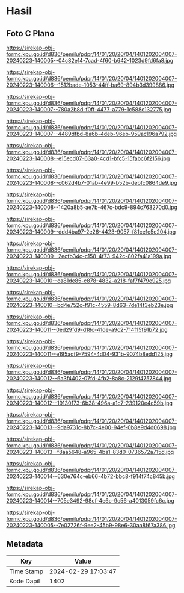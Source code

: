# Hasil

## Foto C Plano

https://sirekap-obj-formc.kpu.go.id/d836/pemilu/pdpr/14/01/20/20/04/1401202004007-20240223-140005--04c82e14-7cad-4f60-b642-1023d9fd6fa8.jpg

https://sirekap-obj-formc.kpu.go.id/d836/pemilu/pdpr/14/01/20/20/04/1401202004007-20240223-140006--1512bade-1053-44ff-ba69-894b3d399886.jpg

https://sirekap-obj-formc.kpu.go.id/d836/pemilu/pdpr/14/01/20/20/04/1401202004007-20240223-140007--780a2b8d-f0ff-4477-a779-1c588c132775.jpg

https://sirekap-obj-formc.kpu.go.id/d836/pemilu/pdpr/14/01/20/20/04/1401202004007-20240223-140007--4489dfbd-8a6b-4deb-96eb-959ac196a792.jpg

https://sirekap-obj-formc.kpu.go.id/d836/pemilu/pdpr/14/01/20/20/04/1401202004007-20240223-140008--e15ecd07-63a0-4cd1-bfc5-15fabc6f2156.jpg

https://sirekap-obj-formc.kpu.go.id/d836/pemilu/pdpr/14/01/20/20/04/1401202004007-20240223-140008--c062d4b7-01ab-4e99-b52b-debfc0864de9.jpg

https://sirekap-obj-formc.kpu.go.id/d836/pemilu/pdpr/14/01/20/20/04/1401202004007-20240223-140008--1420a8b5-ae7b-467c-bdc9-894c763270d0.jpg

https://sirekap-obj-formc.kpu.go.id/d836/pemilu/pdpr/14/01/20/20/04/1401202004007-20240223-140009--ddd4ba97-2e26-4423-9057-f81ce1e5e204.jpg

https://sirekap-obj-formc.kpu.go.id/d836/pemilu/pdpr/14/01/20/20/04/1401202004007-20240223-140009--2ecfb34c-c158-4f73-942c-802fa41a199a.jpg

https://sirekap-obj-formc.kpu.go.id/d836/pemilu/pdpr/14/01/20/20/04/1401202004007-20240223-140010--ca81de85-c878-4832-a218-faf7f479e925.jpg

https://sirekap-obj-formc.kpu.go.id/d836/pemilu/pdpr/14/01/20/20/04/1401202004007-20240223-140010--bd4e752c-f91c-4559-8d63-7de14f3eb23e.jpg

https://sirekap-obj-formc.kpu.go.id/d836/pemilu/pdpr/14/01/20/20/04/1401202004007-20240223-140011--0ed29fd9-d18c-41de-a9c2-714f15f91b72.jpg

https://sirekap-obj-formc.kpu.go.id/d836/pemilu/pdpr/14/01/20/20/04/1401202004007-20240223-140011--e195adf9-7594-4d04-931b-9074b8edd125.jpg

https://sirekap-obj-formc.kpu.go.id/d836/pemilu/pdpr/14/01/20/20/04/1401202004007-20240223-140012--6a3f4402-07fd-4fb2-8a8c-2129f4757844.jpg

https://sirekap-obj-formc.kpu.go.id/d836/pemilu/pdpr/14/01/20/20/04/1401202004007-20240223-140012--19130173-6b38-496a-a1c7-239120e4c59b.jpg

https://sirekap-obj-formc.kpu.go.id/d836/pemilu/pdpr/14/01/20/20/04/1401202004007-20240223-140013--9da9731c-8b7c-4e00-94ef-0b8e9d4d0698.jpg

https://sirekap-obj-formc.kpu.go.id/d836/pemilu/pdpr/14/01/20/20/04/1401202004007-20240223-140013--f8aa5648-a965-4ba1-83d0-0736572a715d.jpg

https://sirekap-obj-formc.kpu.go.id/d836/pemilu/pdpr/14/01/20/20/04/1401202004007-20240223-140014--630e764c-eb66-4b72-bbc8-f914f74c845b.jpg

https://sirekap-obj-formc.kpu.go.id/d836/pemilu/pdpr/14/01/20/20/04/1401202004007-20240223-140014--705e3492-98cf-4e6c-9c56-a4013059fc6c.jpg

https://sirekap-obj-formc.kpu.go.id/d836/pemilu/pdpr/14/01/20/20/04/1401202004007-20240223-140005--7e02726f-9ee2-45b9-98e6-30aa8f67a386.jpg


## Metadata

| Key        | Value               |
| ---------- | ------------------- |
| Time Stamp | 2024-02-29 17:03:47 |
| Kode Dapil | 1402                |



